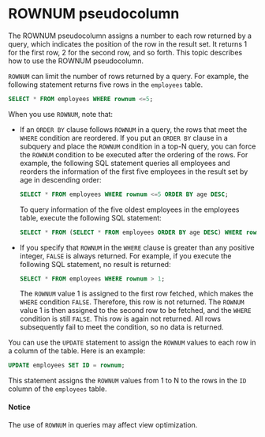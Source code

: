# ROWNUM pseudocolumn

The ROWNUM pseudocolumn assigns a number to each row returned by a query, which indicates the position of the row in the result set. It returns 1 for the first row, 2 for the second row, and so forth. This topic describes how to use the ROWNUM pseudocolumn.

`ROWNUM` can limit the number of rows returned by a query. For example, the following statement returns five rows in the `employees` table.

```sql
SELECT * FROM employees WHERE rownum <=5;
```

When you use `ROWNUM`, note that:

* If an `ORDER BY` clause follows `ROWNUM` in a query, the rows that meet the `WHERE` condition are reordered. If you put an `ORDER BY` clause in a subquery and place the `ROWNUM` condition in a top-N query, you can force the `ROWNUM` condition to be executed after the ordering of the rows. For example, the following SQL statement queries all employees and reorders the information of the first five employees in the result set by age in descending order:

   ```sql
   SELECT * FROM employees WHERE rownum <=5 ORDER BY age DESC;
   ```

   To query information of the five oldest employees in the employees table, execute the following SQL statement:

   ```sql
   SELECT * FROM (SELECT * FROM employees ORDER BY age DESC) WHERE rownum <= 5;
   ```

* If you specify that `ROWNUM` in the `WHERE` clause is greater than any positive integer, `FALSE` is always returned. For example, if you execute the following SQL statement, no result is returned:

   ```sql
   SELECT * FROM employees WHERE rownum > 1;
   ```

   The `ROWNUM` value 1 is assigned to the first row fetched, which makes the `WHERE` condition `FALSE`. Therefore, this row is not returned. The `ROWNUM` value 1 is then assigned to the second row to be fetched, and the `WHERE` condition is still `FALSE`. This row is again not returned. All rows subsequently fail to meet the condition, so no data is returned.

You can use the `UPDATE` statement to assign the `ROWNUM` values to each row in a column of the table. Here is an example:

```sql
UPDATE employees SET ID = rownum;
```

This statement assigns the `ROWNUM` values from 1 to N to the rows in the `ID` column of the `employees` table.

  <main id="notice" type='notice'>
    <h4>Notice</h4>
    <p>The use of <code>ROWNUM</code> in queries may affect view optimization. </p>
  </main>
